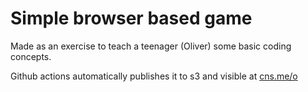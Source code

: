 # Simple browser based game

Made as an exercise to teach a teenager (Oliver) some basic coding concepts.

Github actions automatically publishes it to s3 and visible at [cns.me/o](http://cns.me/o)
